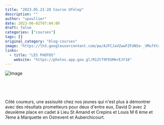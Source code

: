 ```yaml
---
title: "2023.05.21-28 Course Ufolep"
description: ""
author: "vpoullier"
date: 2023-06-02T07:04:00
draft: false
categories: ["courses"]
tags: []
original_category: "blog-courses"
image: "https://lh3.googleusercontent.com/pw/AJFCJaVZwwFZFdNSe-_VMufXtxx_drEkz6M0XmROSqoB1pvMUP2cd2_-D9pEJW2iiBASYQ4MVHQCsRU6K_iml4A7LnBoYVRJT2-jfQ972iAJ6H8xW2GaRUIfoUwVks5zJaGSmC-PAJ4SRnnmf2Gu_R5mVWhtaIy1sP1ZsyiV6REIb3HyMnxpmKOalBHMLVz964f5Sy3CI9NosKwkEGl1lkf7HS3nH2dYor4KDvggy_jQK6ryXKGygJy0lsu7ExcjU4QPdyYsZDT273fOjs_L2ZqZslsBKedW_e7WH03FgtK7wfkAN0G7lAnr-br5MKoKMS695MORv9oZN11T6MhAwwpGkBInfx_3dYhAqp9QE67BWwEJ7gKJ7Ejjkc7-gChmGyZnWY4NrL57F6dHskN4lMgOZdi-dNM0hcu0VT3whenlGfTgX38nxjeB4hByloxAbsr9ypnzrK6w6knuZSIihc-lknyu01ebaRruyJrygc0H6oxsTRMwzSplujscDJbv4w0tH0IL3r_0MCXtx0lh4_xevO1FKyPG4Sr0j78j0NAuxZc5Eq2vDPWjcDE9wXVummrmQx8cTfjXger1TeO17hMpiUwZiKUJMHN6E9pi50ruycZPDk3ABUOsyu2djxxW196z3jGcDZTPTxu7VZctro5PrCmHKeqVMqJP9mT2oZAtiNyTxZKjFrDERkSftvykQaRbcB_jglsyE_L7kQcE62wuYU5QV1sOg49G-dF-kiM_-0aaEcZ3XRiJZkyV11pKC1cyE6jUgp2IWU-tBxYVjYZTIiZMrrPg6u09vfKNJdiFmEo06A0Cj30oqioRazVeG_YZQRXNkYgvMFdh-RqeloO-8veIEUMcgGYhrMfXvLNzL9sGgbvRAMe_3vb6B5DcDTAYZp9GHFm5SeVpK0j4R7MQ0a4=w1205-h904-s-no?authuser=0"
links:
  - title: "LES PHOTOS"
    website: "https://photos.app.goo.gl/R1Ztf9FDSMmrEJY16"
---
```


![Image](https://lh3.googleusercontent.com/pw/AJFCJaV7jzEPpDj5eujsjNpfinhkZ5oZc2nOozjUibI2tblDMezq_sbPGq9RQNSDaw5f8eyF6Q2Ih64BGZtElpgK4QR24v6Z49X1nq7u9oilImDYni34Yr9PjamEFfSsdGQgP1Hn0cjkdQUvmj_tkD5o5iPJiGUAr7X-O32JHj8Oc4gZE9Rnu3UUKy0hOCxevDF3JshzAmbxfOduAe_W5v3xKeWZ5y0uC0JnM41DO6oQG5ulK0PcjYr1yxanRA8CAtYVOFdAWMbT_QkgaNlow11dSJK3LmccJEFV7jhDgHvPMntMuoaZ8O6oFupKTzomolOlp1MTaGI4al9wERDFedSHqZmm1b9RcYb0WDA-Y92Vdj7VHiWu97tqBK-rfFuDKeA99nMpF0uxYtgWWa5lGIGIuQjS80fxfK2wLRR7vqQuFONTlXQ9HBPHlXtBBNNz26QeXnmI0rc1aG0dKWVhACxhAHLvYcY2E67L5DGXzg_ROGIZn7fr1H9CsLvFsOwfjpWGjTNgPMpMz8NvUfisy5lcEiKs0o3zN4q8GbStrH1V2AThY3aohNUso7JS4J2AASefn2X1ZhR_xTZQJeUyBnoZdS-8goHtyfOwSEzu7jp-OBrTu-o13lvEYJXf-IXqrCWnGm7iCq41DT1nE36nBTLxI5myZ3srpPBQ9RTkpwtpjB-HCLVJQlMFX3zO0iWWro24jU9Mk0c7EdorSao9gjLwt673vyCBFWJanzHf1wlVAo-iav3E8W4CKVyrWZ0-lgrXJIjI7J2jy-kXhRloU17md9cktyCllFqix7J3aZ5a6q_dpemyj1MXC7IrIgcbC7F6RNuc8ZPP7FKLx2j19tnhDljq6jY8rnB0Ys2c0eE6ZGnVCnjIGAHVK4QCluxgnkaKAVa5qnvehFOOXcTA6sxSloQ=w1205-h904-s-no?authuser=0)

&nbsp;

&nbsp;

Côté coureurs, une assisuité chez nos jeunes qui n'est plus à démontrer avec des résultats prometteurs pour deux d'entre eux, David D avec 2 deuxième place en cadet à Lieu St Amand et Crepins et Louis M 6 ème et 7ème à Marquette en Ostrevent et Auberchicourt.